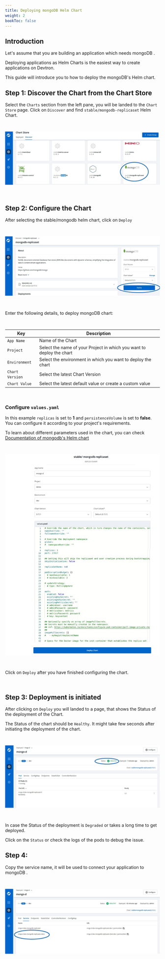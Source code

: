 ```yaml
---
title: Deploying mongoDB Helm Chart
weight: 2
bookToc: false
---
```



## Introduction 

Let's assume that you are building an application which needs mongoDB .

Deploying applications as Helm Charts is the easiest way to create applications on Devtron. 

This guide will introduce you to how to deploy the mongoDB's Helm chart. 


## Step 1: Discover the Chart from the Chart Store

Select the `Charts` section from the left pane, you will be landed to the `Chart Store` page. Click on `Discover` and find `stable/mongodb-replicaset` Helm Chart.

<br />

![Create Group](../../first.jpg  "Create Groups")

<br />

## Step 2: Configure the Chart 

After selecting the stable/mongodb helm chart, click on `Deploy` 

<br />

![Create Group](../../second.jpg  "Create Groups")

<br />

Enter the following details, to deploy mongoDB chart:

<br />


Key        | Description
-----------|-------------
`App Name` | Name of the Chart
`Project` | Select the name of your Project in which you want to deploy the chart
`Environment` | Select the environment in which you want to deploy the chart
`Chart Version` | Select the latest Chart Version
`Chart Value` | Select the latest default value or create a custom value


<br />

### Configure `values.yaml` 


In this example `replicas` is set to **1** and `persistenceVolume` is set to **false**. You can configure it according to your project's requirements. 

To learn about different parameters used in the chart, you can check [Documentation of mongodb's Helm chart](https://hub.helm.sh/charts/bitnami/mongodb)

<br />


![Create Group](../../15.jpg  "Create Groups")

<br />

Click on `Deploy` after you have finished configuring the chart. 

<br />


## Step 3: Deployment is initiated 

After clicking on `Deploy` you will landed to a page, that shows the Status of the deployment of the Chart. 

The Status of the chart should be `Healthy`. It might take few seconds after  initiating the deployment of the chart.

<br />


![Create Group](../../16.jpg  "Create Groups")

<br />


In case the Status of the deployment is `Degraded` or takes a long time to get deployed. 

Click on the `Status` or check the logs  of the pods to debug the issue.


## Step 4: 

Copy the service name, it will be used to connect your application to mongoDB .

<br />


![Create Group](../../18.jpg  "Create Groups")

<br />























